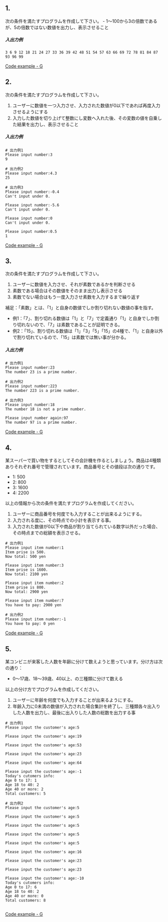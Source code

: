 ## 1. 
次の条件を満たすプログラムを作成して下さい。
    - 1～100から3の倍数であるが、5の倍数ではない数値を出力し、表示させること

##### 入出力例
```
3 6 9 12 18 21 24 27 33 36 39 42 48 51 54 57 63 66 69 72 78 81 84 87 93 96 99 
```

[Code example - G](https://github.com/eclairsameal/Level-3_Python/blob/main/Homework9/George/Homework9_1.py)

## 2. 
次の条件を満たすプログラムを作成して下さい。
1. ユーザーに数値を一つ入力させ、入力された数値が0以下であれば再度入力させるようにする
2. 入力した数値を切り上げて整数にし変数へ入れた後、その変数の値を自乗した結果を出力し、表示させること

##### 入出力例
```
# 出力例1
Please input number:3
9

# 出力例2
Please input number:4.3
25

# 出力例3
Please input number:-0.4
Can't input under 0.

Please input number:-5.6
Can't input under 0.

Please input number:0
Can't input under 0.

Please input number:0.5
1

```
[Code example - G](https://github.com/eclairsameal/Level-3_Python/blob/main/Homework9/George/Homework9_2.py)

## 3. 
次の条件を満たすプログラムを作成して下さい。
1. ユーザーに数値を入力させ、それが素数であるかを判断させる
2. 素数である場合はその数値をそのまま出力し表示させる
3. 素数でない場合はもう一度入力させ素数を入力するまで繰り返す

補足：「素数」とは、「1」と自身の数値でしか割り切れない数値の事を指す。
- 例1：「7」、割り切れる数値は「1」と「7」で定義通り「1」と自身でしか割り切れないので、「7」は素数であることが証明できる。
- 例2：「15」、割り切れる数値は「1」「3」「5」「15」の4種で、「1」と自身以外で割り切れているので、「15」は素数では無い事が分かる。

##### 入出力例
```
# 出力例1
Please input number:23
The number 23 is a prime number.

# 出力例2
Please input number:223
The number 223 is a prime number.

# 出力例3
Please input number:18
The number 18 is not a prime number.

Please input number again:97
The number 97 is a prime number.

```

[Code example - G](https://github.com/eclairsameal/Level-3_Python/blob/main/Homework9/George/Homework9_3.py)

## 4. 
某スーパーで買い物をするとしてその会計機を作るとしましょう。商品は4種類ありそれぞれ番号で管理されています。商品番号とその値段は次の通りです。
- 1: 500
- 2: 800
- 3: 1600
- 4: 2200

以上の情報から次の条件を満たすプログラムを作成してください。
1. ユーザーに商品番号を何度でも入力することが出来るようにする。
2. 入力される度に、その時点での小計を表示する事。
3. 入力された数値が0以下や商品が割り当てられている数字以外だった場合、その時点までの総額を表示させる。

```
# 出力例1
Please input item number:1
Item prise is 500.
Now total: 500 yen

Please input item number:3
Item prise is 1600.
Now total: 2100 yen

Please input item number:2
Item prise is 800.
Now total: 2900 yen

Please input item number:7
You have to pay: 2900 yen

# 出力例2
Please input item number:-1
You have to pay: 0 yen

```

[Code example - G](https://github.com/eclairsameal/Level-3_Python/blob/main/Homework9/George/Homework9_4.py)

## 5. 
某コンビニが来客した人数を年齢に分けて数えようと思っています。分け方は次の通り：
- 0～17歳、18～39歳、40以上、の三種類に分けて数える

以上の分け方でプログラムを作成してください。
1. ユーザーに年齢を何度でも入力することが出来るようにする。
2. 年齢入力に0未満の数値が入力された場合集計を終了し、三種類各々出入りした人数を出力し、最後に出入りした人数の総数を出力する事

```
# 出力例1
Please input the customer's age:5

Please input the customer's age:19

Please input the customer's age:53

Please input the customer's age:23

Please input the customer's age:64

Please input the customer's age:-1
Today's cutomers info:
Age 0 to 17: 1
Age 18 to 40: 2
Age 40 or more: 2
Total customers: 5

# 出力例2
Please input the customer's age:5

Please input the customer's age:5

Please input the customer's age:5

Please input the customer's age:5

Please input the customer's age:5

Please input the customer's age:16

Please input the customer's age:23

Please input the customer's age:23

Please input the customer's age:-10
Today's cutomers info:
Age 0 to 17: 6
Age 18 to 40: 2
Age 40 or more: 0
Total customers: 8


```

[Code example - G](https://github.com/eclairsameal/Level-3_Python/blob/main/Homework9/George/Homework9_5.py)
